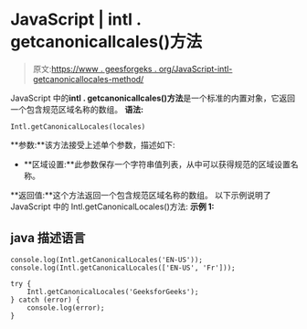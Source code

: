 # JavaScript | intl . getcanonicallcales()方法

> 原文:[https://www . geesforgeks . org/JavaScript-intl-getcanonicallocales-method/](https://www.geeksforgeeks.org/javascript-intl-getcanonicallocales-method/)

JavaScript 中的**intl . getcanonicallcales()方法**是一个标准的内置对象，它返回一个包含规范区域名称的数组。
**语法:**

```
Intl.getCanonicalLocales(locales)
```

**参数:**该方法接受上述单个参数，描述如下:

*   **区域设置:**此参数保存一个字符串值列表，从中可以获得规范的区域设置名称。

**返回值:**这个方法返回一个包含规范区域名称的数组。
以下示例说明了 JavaScript 中的 Intl.getCanonicalLocales()方法:
**示例 1:**

## java 描述语言

```
console.log(Intl.getCanonicalLocales('EN-US'));
console.log(Intl.getCanonicalLocales(['EN-US', 'Fr']));

try {
    Intl.getCanonicalLocales('GeeksforGeeks');
} catch (error) {
    console.log(error);
}
```